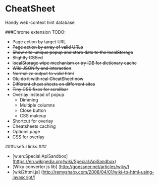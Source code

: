 CheatSheet
==========

Handy web-context hint database

###Chrome extension TODO:
* ~~Page action by target URL~~
* ~~Page action by array of valid URLs~~
* ~~Show site-unique popup and store data to the localStorage~~
* ~~Slightly CSSed~~
* ~~localStorage wipe mechanism or try iDB for dictionary cache~~
* ~~Wiki JSONify and interaction~~
* ~~Normalize output to valid html~~
* ~~Ok, do it with real CheatSheet now~~
* ~~Different cheat sheets on differrent sites~~
* ~~Tiny CSS fixes for scrollbar~~
* Overlay instead of popup
  * Dimming
  * Multiple columns
  * Close button
  * CSS makeup
* Shortcut for overlay
* Cheatsheets caching
* Options page
* CSS for overlay

###Useful links:###
* [w:en:Special:ApiSandbox] (https://en.wikipedia.org/wiki/Special:ApiSandbox)
* [Wiky converter js lib] (http://goessner.net/articles/wiky/)
* [wiki2html.js] (http://remysharp.com/2008/04/01/wiki-to-html-using-javascript/)
